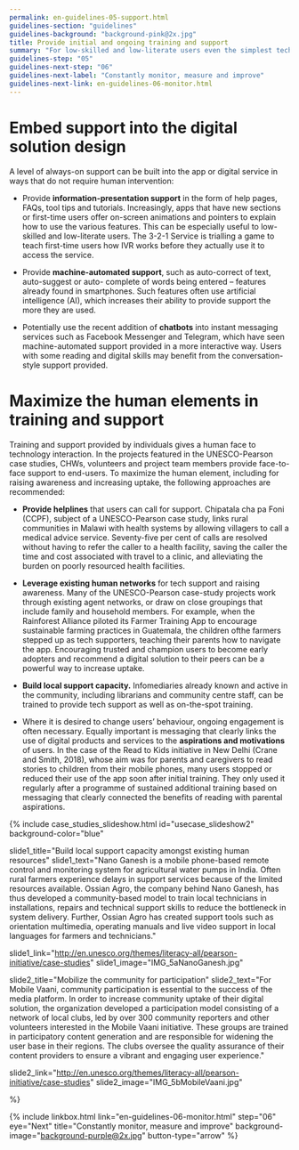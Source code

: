 ```yaml
---
permalink: en-guidelines-05-support.html
guidelines-section: "guidelines"
guidelines-background: "background-pink@2x.jpg"
title: Provide initial and ongoing training and support
summary: "For low-skilled and low-literate users even the simplest technology interactions can be challenging. There is a real need to provide training and support to these users as they encounter digital solutions for the first time – the onboarding process – and then continue with usage. For example, even for the 3-2-1 Service, whose IVR system requires the user only to listen to a range of options and press a number to make a selection, training and support was necessary. Training and support can be provided in the digital solution itself, as well as in real life. Further, raising awareness in the community and leveraging the ‘human network’ is essential to increasing uptake of the digital solution."
guidelines-step: "05"
guidelines-next-step: "06"
guidelines-next-label: "Constantly monitor, measure and improve"
guidelines-next-link: en-guidelines-06-monitor.html
---
```



# Embed support into the digital solution design


A level of always-on support can be built into the app or digital service in ways that do not require human intervention:

- Provide **information-presentation support** in the form of help pages, FAQs, tool tips and tutorials. Increasingly, apps that have new sections or first-time users offer on-screen animations and pointers to explain how to use the various features. This can be especially useful to low-skilled and low-literate users. The 3-2-1 Service is trialling a game to teach first-time users how IVR works before they actually use it to access the service.

- Provide **machine-automated support**, such as auto-correct of text, auto-suggest or auto- complete of words being entered – features already found in smartphones. Such features often use artificial intelligence (AI), which increases their ability to provide support the more they are used.

- Potentially use the recent addition of **chatbots** into instant messaging services such as Facebook Messenger and Telegram, which have seen machine-automated support provided in a more interactive way. Users with some reading and digital skills may benefit from the conversation-style support provided.


# Maximize the human elements in training and support


 Training and support provided by individuals gives a human face to technology interaction.
 In the projects featured in the UNESCO-Pearson case studies, CHWs, volunteers and project team members provide face-to-face support to end-users.
 To maximize the human element, including for raising awareness and increasing uptake, the following approaches are recommended:

 - **Provide helplines** that users can call for support. Chipatala cha pa Foni (CCPF), subject of a UNESCO-Pearson case study, links rural communities in Malawi with health systems by allowing villagers to call a medical advice service. Seventy-five per cent of calls are resolved without having to refer the caller to a health facility, saving the caller the time and cost associated with travel to a clinic, and alleviating the burden on poorly resourced health facilities.


 - **Leverage existing human networks** for tech support and raising awareness. Many of the UNESCO-Pearson case-study projects work through existing agent networks, or draw on close groupings that include family and household members. For example, when the Rainforest Alliance piloted its Farmer Training App to encourage sustainable farming practices in Guatemala, the children ofthe farmers stepped up as tech supporters, teaching their parents how to navigate the app. Encouraging trusted and champion users to become early adopters and recommend a digital solution to their peers can be a powerful way to increase uptake.


 - **Build local support capacity.** Infomediaries already known and active in the community, including librarians and community centre staff, can be trained to provide tech support as well as on-the-spot training.

 - Where it is desired to change users’ behaviour, ongoing engagement is often necessary. Equally important is messaging that clearly links the use of digital products and services to the **aspirations and motivations** of users. In the case of the Read to Kids initiative in New Delhi (Crane and Smith, 2018), whose aim was for parents and caregivers to read stories to children from their mobile phones, many users stopped or reduced their use of the app soon after initial training. They
 only used it regularly after a programme of sustained additional training based on messaging that clearly connected the benefits of reading with parental aspirations.

 {% include case_studies_slideshow.html
 id="usecase_slideshow2"
 background-color="blue"

 slide1_title="Build local support capacity amongst existing human resources"
 slide1_text="Nano Ganesh is a mobile phone-based remote control and monitoring system for agricultural water pumps in India. Often rural farmers experience delays in support services because of the limited resources available. Ossian Agro, the company behind Nano Ganesh, has thus developed a community-based model to train local technicians in installations, repairs and technical support skills to reduce the bottleneck in system delivery. Further, Ossian Agro has created support tools such as orientation multimedia, operating manuals and live video support in local languages for farmers and technicians."

 slide1_link="http://en.unesco.org/themes/literacy-all/pearson-initiative/case-studies"
 slide1_image="IMG_5aNanoGanesh.jpg"

 slide2_title="Mobilize the community for participation"
 slide2_text="For Mobile Vaani, community participation is essential to the success of the media platform. In order to increase community uptake of their digital solution, the organization developed a participation model consisting of a network of local clubs, led by over 300 community reporters and other volunteers interested in the Mobile Vaani initiative. These groups are trained in participatory content generation and are responsible for widening the user base in their regions. The clubs oversee the quality assurance of their content providers to ensure a vibrant and engaging user experience."

 slide2_link="http://en.unesco.org/themes/literacy-all/pearson-initiative/case-studies"
 slide2_image="IMG_5bMobileVaani.jpg"



 %}

 {% include linkbox.html
 link="en-guidelines-06-monitor.html"
 step="06"
 eye="Next"
 title="Constantly monitor, measure and improve"
 background-image="background-purple@2x.jpg"
 button-type="arrow"
 %}
